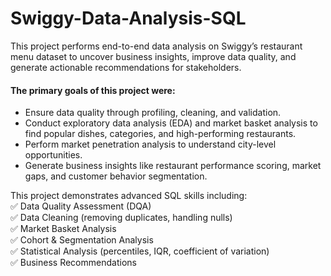 # Swiggy-Data-Analysis-SQL

This project performs end-to-end data analysis on Swiggy’s restaurant menu dataset to uncover business insights, improve data quality, and generate actionable recommendations for stakeholders.

#### The primary goals of this project were:

- Ensure data quality through profiling, cleaning, and validation.
- Conduct exploratory data analysis (EDA) and market basket analysis to find popular dishes, categories, and high-performing restaurants.
- Perform market penetration analysis to understand city-level opportunities.
- Generate business insights like restaurant performance scoring, market gaps, and customer behavior segmentation.

This project demonstrates advanced SQL skills including:  
✅ Data Quality Assessment (DQA)  
✅ Data Cleaning (removing duplicates, handling nulls)  
✅ Market Basket Analysis  
✅ Cohort & Segmentation Analysis  
✅ Statistical Analysis (percentiles, IQR, coefficient of variation)  
✅ Business Recommendations  
